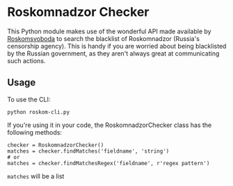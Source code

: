 # Roskomnadzor Checker

This Python module makes use of the wonderful API made available by [Roskomsvoboda](https://roskomsvoboda.org/) to search the blacklist of Roskomnadzor (Russia's censorship agency). This is handy if you are worried about being blacklisted by the Russian government, as they aren't always great at communicating such actions.

## Usage

To use the CLI:

    python roskom-cli.py

If you're using it in your code, the RoskomnadzorChecker class has the following methods:

    checker = RoskomnadzorChecker()
    matches = checker.findMatches('fieldname', 'string')
    # or
    matches = checker.findMatchesRegex('fieldname', r'regex pattern')

`matches` will be a list
